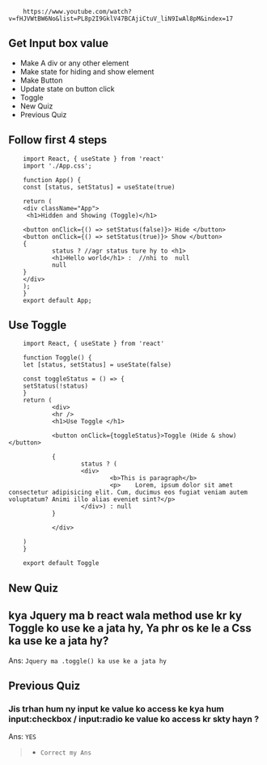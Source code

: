         https://www.youtube.com/watch?v=fHJVWtBW6No&list=PL8p2I9GklV47BCAjiCtuV_liN9IwAl8pM&index=17

## Get Input box value

* Make A div  or any other element
* Make state for hiding and show element
* Make Button
* Update state on button click
* Toggle 
* New Quiz
* Previous Quiz

## Follow first 4 steps

        import React, { useState } from 'react'
        import './App.css';

        function App() {
        const [status, setStatus] = useState(true)

        return (
        <div className="App">
         <h1>Hidden and Showing (Toggle)</h1>

        <button onClick={() => setStatus(false)}> Hide </button>
        <button onClick={() => setStatus(true)}> Show </button>
        {
                status ? //agr status ture hy to <h1>
                <h1>Hello world</h1> :  //nhi to  null
                null
        }
        </div>
        );
        }
        export default App;

## Use Toggle 

        import React, { useState } from 'react'

        function Toggle() {
        let [status, setStatus] = useState(false)

        const toggleStatus = () => {
        setStatus(!status)
        }
        return (
                <div>
                <hr />
                <h1>Use Toggle </h1>

                <button onClick={toggleStatus}>Toggle (Hide & show)</button>

                {
                        status ? (
                        <div>
                                <b>This is paragraph</b>
                                <p>    Lorem, ipsum dolor sit amet consectetur adipisicing elit. Cum, ducimus eos fugiat veniam autem voluptatum? Animi illo alias eveniet sint?</p>
                        </div>) : null
                }

                </div>

        )
        }

        export default Toggle


##
## New Quiz
## kya Jquery ma b react wala method use kr ky Toggle ko use ke a jata hy, Ya phr os ke le a Css ka use ke a jata hy?
Ans: `Jquery ma .toggle() ka use ke a jata hy`


## Previous Quiz
### Jis trhan hum ny input ke value ko access ke kya hum input:checkbox / input:radio ke value ko access kr skty hayn ?
Ans: `YES`

> * `Correct my Ans`
